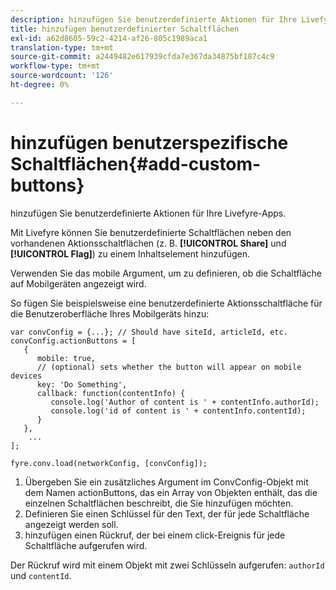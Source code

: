 ```yaml
---
description: hinzufügen Sie benutzerdefinierte Aktionen für Ihre Livefyre-Apps.
title: hinzufügen benutzerdefinierter Schaltflächen
exl-id: a62d8605-59c2-4214-af26-805c1989aca1
translation-type: tm+mt
source-git-commit: a2449482e617939cfda7e367da34875bf187c4c9
workflow-type: tm+mt
source-wordcount: '126'
ht-degree: 0%

---
```


# hinzufügen benutzerspezifische Schaltflächen{#add-custom-buttons}

hinzufügen Sie benutzerdefinierte Aktionen für Ihre Livefyre-Apps.

Mit Livefyre können Sie benutzerdefinierte Schaltflächen neben den vorhandenen Aktionsschaltflächen (z. B. **[!UICONTROL Share]** und **[!UICONTROL Flag]**) zu einem Inhaltselement hinzufügen.

Verwenden Sie das mobile Argument, um zu definieren, ob die Schaltfläche auf Mobilgeräten angezeigt wird.

So fügen Sie beispielsweise eine benutzerdefinierte Aktionsschaltfläche für die Benutzeroberfläche Ihres Mobilgeräts hinzu:

```
var convConfig = {...}; // Should have siteId, articleId, etc. 
convConfig.actionButtons = [ 
   { 
      mobile: true,  
      // (optional) sets whether the button will appear on mobile devices 
      key: 'Do Something', 
      callback: function(contentInfo) { 
         console.log('Author of content is ' + contentInfo.authorId); 
         console.log('id of content is ' + contentInfo.contentId); 
      } 
   }, 
    ... 
]; 
  
fyre.conv.load(networkConfig, [convConfig]);
```

1. Übergeben Sie ein zusätzliches Argument im ConvConfig-Objekt mit dem Namen actionButtons, das ein Array von Objekten enthält, das die einzelnen Schaltflächen beschreibt, die Sie hinzufügen möchten.
1. Definieren Sie einen Schlüssel für den Text, der für jede Schaltfläche angezeigt werden soll.
1. hinzufügen einen Rückruf, der bei einem click-Ereignis für jede Schaltfläche aufgerufen wird.

Der Rückruf wird mit einem Objekt mit zwei Schlüsseln aufgerufen: `authorId` und `contentId`.
